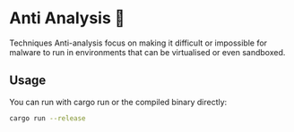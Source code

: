 # Anti Analysis 🦀

Techniques Anti-analysis focus on making it difficult or impossible for malware to run in environments that can be virtualised or even sandboxed.

## Usage 

You can run with cargo run or the compiled binary directly:
```sh
cargo run --release
```